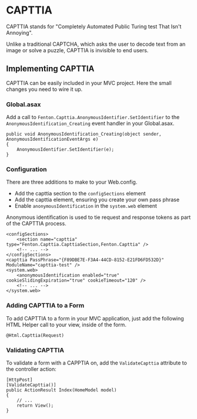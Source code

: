 ﻿# CAPTTIA

CAPTTIA stands for "Completely Automated Public Turing test That Isn't Annoying".

Unlike a traditional CAPTCHA, which asks the user to decode text from an image or solve a puzzle, CAPTTIA is invisible to end users.

## Implementing CAPTTIA

CAPTTIA can be easily included in your MVC project. Here the small changes you need to wire it up.

### Global.asax

Add a call to `Fenton.Capttia.AnonymousIdentifier.SetIdentifier` to the `AnonymousIdentification_Creating` event handler in your Global.asax.

    public void AnonymousIdentification_Creating(object sender, AnonymousIdentificationEventArgs e)
    {
        AnonymousIdentifier.SetIdentifier(e);
    }

### Configuration

There are three additions to make to your Web.config.

 - Add the capttia section to the `configSections` element
 - Add the capttia element, ensuring you create your own pass phrase
 - Enable `anonymousIdentification` in the `system.web` element

Anonymous identification is used to tie request and response tokens as part of the CAPTTIA process.

    <configSections>
        <section name="capttia" type="Fenton.Capttia.CapttiaSection,Fenton.Capttia" />
        <!-- ... -->
    </configSections>
    <capttia PassPhrase="{F89DBE7E-F3A4-44CD-8152-E21FD6FD532D}" ModuleName="capttia-test" />
    <system.web>
        <anonymousIdentification enabled="true" cookieSlidingExpiration="true" cookieTimeout="120" />
        <!-- ... -->
    </system.web>

### Adding CAPTTIA to a Form

To add CAPTTIA to a form in your MVC application, just add the following HTML Helper call to your view, inside of the form.

    @Html.Capttia(Request)

### Validating CAPTTIA

To validate a form with a CAPPTIA on, add the `ValidateCapttia` attribute to the controller action:

    [HttpPost]
    [ValidateCapttia()]
    public ActionResult Index(HomeModel model)
    {
        // ...
        return View();
    }